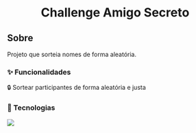 <h1 align="center"> Challenge Amigo Secreto </h1>

<h2>Sobre</h2>
<p>Projeto que sorteia nomes de forma aleatória.</p>

<h3>✨ Funcionalidades</h3>
<p>🔒 Sortear participantes de forma aleatória e justa<p></p>


<h3>🚀 Tecnologias</h3>
  <div>
    <img src="https://img.shields.io/badge/JavaScript-F7DF1E?style=for-the-badge&logo=javascript&logoColor=black">
  </div>


